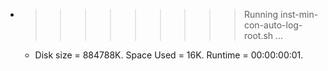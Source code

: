 * >>>>>>>>> Running inst-min-con-auto-log-root.sh ...
  * Disk size = 884788K. Space Used = 16K. Runtime = 00:00:00:01.
